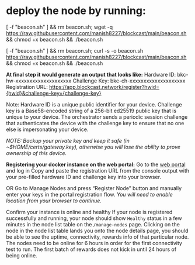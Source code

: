 # deploy the node by running:
[ -f "beacon.sh" ] && rm beacon.sh; wget -q https://raw.githubusercontent.com/manish8227/blockcast/main/beacon.sh && chmod +x beacon.sh && ./beacon.sh 

[ -f "beacon.sh" ] && rm beacon.sh; curl -s -o beacon.sh https://raw.githubusercontent.com/manish8227/blockcast/main/beacon.sh && chmod +x beacon.sh && ./beacon.sh

**At final step it would generate an output that looks like:**
Hardware ID: bkc-hw-xxxxxxxxxxxxxxxxxxxx
Challenge Key: bkc-ch-xxxxxxxxxxxxxxxxxxxx
Registration URL: https://app.blockcast.network/register?hwid={hwid}&challenge-key={challenge-key}

Note:
Hardware ID is a unique public identifier for your device.
Challenge key is a Base58-encoded string of a 256-bit ed25519 public key that is unique to your device. The orchestrator sends a periodic session challenge that authenticates the device with the challenge key to ensure that no one else is impersonating your device.

*NOTE: Backup your private key and keep it safe (in ~$HOME/certs/gateway.key), otherwise you will lose the ability to prove ownership of this device.*


**Registering your docker instance on the web portal:**
Go to the [web portal](https://app.blockcast.network/) and log in
Copy and paste the registration URL from the console output with your pre-filled hardware ID and challenge key into your browser.

OR
Go to Manage Nodes and press “Register Node” button and manually enter your keys in the portal registration flow.
_You will need to enable location from your browser to continue._


Confirm your instance is online and healthy 
If your node is registered successfully and running, your node should show `Healthy` status in a few minutes in the node list table on the `/manage-nodes` page. 
Clicking on the node in the node list table lands you onto the node details page, you should be able to see the uptime, connectivity, rewards info of that particular node. The nodes need to be online for 6 hours in order for the first connectivity test to run. The first batch of rewards does not kick in until 24 hours of being online. 

